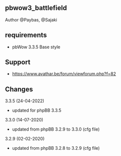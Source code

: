 
## pbwow3_battlefield

Author @Paybas, @Sajaki

## requirements
- pbWow 3.3.5 Base style 

## Support
- https://www.avathar.be/forum/viewforum.php?f=82

## Changes
3.3.5 (24-04-2022)
- updated for phpBB 3.3.5

3.3.0 (14-07-2020)
- updated from phpBB 3.2.9 to 3.3.0 (cfg file)

3.2.9 (02-02-2020)
- updated from phpBB 3.2.8 to 3.2.9 (cfg file)

